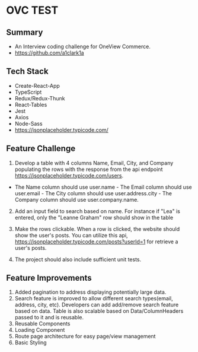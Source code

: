# OVC TEST

## Summary

- An Interview coding challenge for OneView Commerce.
- https://github.com/a1clark1a

## Tech Stack

- Create-React-App
- TypeScript
- Redux/Redux-Thunk
- React-Tables
- Jest
- Axios
- Node-Sass
- https://jsonplaceholder.typicode.com/

## Feature Challenge

1.  Develop a table with 4 columns Name, Email, City, and Company populating the rows with the response from the api endpoint https://jsonplaceholder.typicode.com/users.

- The Name column should use user.name - The Email column should use user.email - The City column should use user.address.city - The Company column should use user.company.name.

2. Add an input field to search based on name. For instance if "Lea" is entered, only the "Leanne Graham" row should show in the table

3. Make the rows clickable. When a row is clicked, the website should show the user's posts. You can utilize this api, https://jsonplaceholder.typicode.com/posts?userId=1 for retrieve a user's posts.
4. The project should also include sufficient unit tests.

## Feature Improvements

1. Added pagination to address displaying potentially large data.
2. Search feature is improved to allow different search types(email, address, city, etc). Developers can add add/remove search feature based on data. Table is also scalable based on Data/ColumnHeaders passed to it and is reusable.
3. Reusable Components
4. Loading Component
5. Route page architecture for easy page/view management
6. Basic Styling
